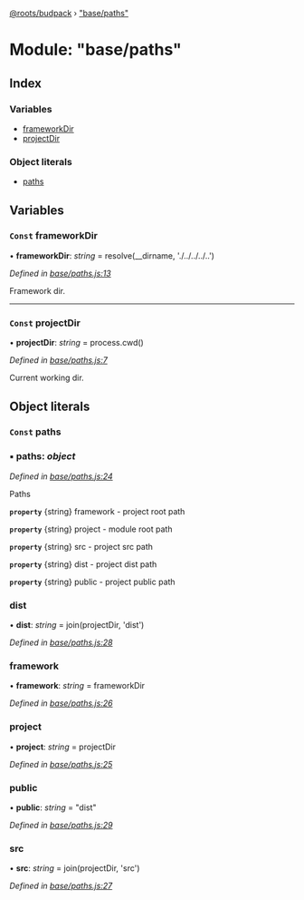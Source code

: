 [@roots/budpack](../globals.md) › ["base/paths"](_base_paths_.md)

# Module: "base/paths"

## Index

### Variables

* [frameworkDir](_base_paths_.md#const-frameworkdir)
* [projectDir](_base_paths_.md#const-projectdir)

### Object literals

* [paths](_base_paths_.md#const-paths)

## Variables

### `Const` frameworkDir

• **frameworkDir**: *string* = resolve(__dirname, './../../../..')

*Defined in [base/paths.js:13](https://github.com/roots/bud-support/blob/49a29fe/src/budpack/builder/base/paths.js#L13)*

Framework dir.

___

### `Const` projectDir

• **projectDir**: *string* = process.cwd()

*Defined in [base/paths.js:7](https://github.com/roots/bud-support/blob/49a29fe/src/budpack/builder/base/paths.js#L7)*

Current working dir.

## Object literals

### `Const` paths

### ▪ **paths**: *object*

*Defined in [base/paths.js:24](https://github.com/roots/bud-support/blob/49a29fe/src/budpack/builder/base/paths.js#L24)*

Paths

**`property`** {string} framework - project root path

**`property`** {string} project - module root path

**`property`** {string} src - project src path

**`property`** {string} dist - project dist path

**`property`** {string} public - project public path

###  dist

• **dist**: *string* = join(projectDir, 'dist')

*Defined in [base/paths.js:28](https://github.com/roots/bud-support/blob/49a29fe/src/budpack/builder/base/paths.js#L28)*

###  framework

• **framework**: *string* = frameworkDir

*Defined in [base/paths.js:26](https://github.com/roots/bud-support/blob/49a29fe/src/budpack/builder/base/paths.js#L26)*

###  project

• **project**: *string* = projectDir

*Defined in [base/paths.js:25](https://github.com/roots/bud-support/blob/49a29fe/src/budpack/builder/base/paths.js#L25)*

###  public

• **public**: *string* = "dist"

*Defined in [base/paths.js:29](https://github.com/roots/bud-support/blob/49a29fe/src/budpack/builder/base/paths.js#L29)*

###  src

• **src**: *string* = join(projectDir, 'src')

*Defined in [base/paths.js:27](https://github.com/roots/bud-support/blob/49a29fe/src/budpack/builder/base/paths.js#L27)*
